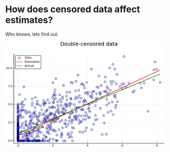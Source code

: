 # How does censored data affect estimates?
Who knows, lets find out.

<p align="center">
<img src="doublecensored.png" alt="data plot">
</p>
